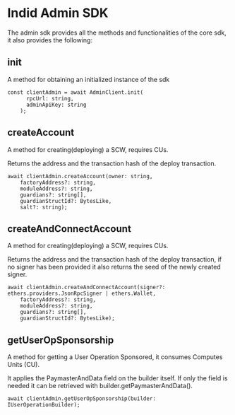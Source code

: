 # Indid Admin SDK

The admin sdk provides all the methods and functionalities of the core sdk, it also provides the following:

## init

A method for obtaining an initialized instance of the sdk

```tsx
const clientAdmin = await AdminClient.init(
      rpcUrl: string,
      adminApiKey: string
    );
```

## createAccount

A method for creating(deploying) a SCW, requires CUs.

Returns the address and the transaction hash of the deploy transaction.

```tsx
await clientAdmin.createAccount(owner: string,
    factoryAddress?: string,
    moduleAddress?: string,
    guardians?: string[],
    guardianStructId?: BytesLike,
    salt?: string);
```

## createAndConnectAccount

A method for creating(deploying) a SCW, requires CUs.

Returns the address and the transaction hash of the deploy transaction, if no signer has been provided it also returns the seed of the newly created signer.

```tsx
await clientAdmin.createAndConnectAccount(signer?: ethers.providers.JsonRpcSigner | ethers.Wallet,
    factoryAddress?: string,
    moduleAddress?: string,
    guardians?: string[],
    guardianStructId?: BytesLike);
```

## getUserOpSponsorship

A method for getting a User Operation Sponsored, it consumes Computes Units (CU).

It applies the PaymasterAndData field on the builder itself. If only the field is needed it can be retrieved with builder.getPaymasterAndData().

```tsx
await clientAdmin.getUserOpSponsorship(builder: IUserOperationBuilder);
```
